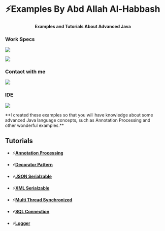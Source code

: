 
<h1 align="center">⚡Examples By Abd Allah Al-Habbash</h3>
<h4 align="center">  Examples and Tutorials About Advanced Java</h4>


<h3 align="left">Work Specs</h3>
<a href ="" target ="_blank"><img src ="https://img.shields.io/badge/NVIDIA-GTX1650-76B900?style=for-the-badge&logo=nvidia&logoColor=white"></a>

<a href ="" target ="_blank"><img src ="https://img.shields.io/badge/Windows-MSI_GF63-0078D6?style=for-the-badge&logo=windows&logoColor=white"></a>
<h3 align="left">Contact with me</h3>
<a href ="" target ="_blank"><img src ="https://img.shields.io/badge/Gmail-D14836?style=for-the-badge&logo=gmail&logoColor=white"></a>
<h3 align="left">IDE</h3>
<a href ="https://www.jetbrains.com/idea/features/" target ="_blank"><img src ="https://img.shields.io/badge/IntelliJ_IDEA-000000.svg?style=for-the-badge&logo=intellij-idea&logoColor=white"></a>

<p></p>
**I created these examples so that you will have knowledge about some advanced Java language concepts, such as Annotation Processing and other wonderful examples.**

<h2 align="left">Tutorials</h2>

- ⚡<a href ="https://github.com/AboodHabbashX/Tutorial/tree/main/AnnotationProcessingExamples/com/Abood">**Annotation Processing**</a>

- ⚡<a href ="https://github.com/AboodHabbashX/Tutorial/tree/main/DecoratorPattern">**Decorator Pattern**</a>
 
- ⚡<a href ="https://github.com/AboodHabbashX/Tutorial/tree/main/JSONSerialzable/com/Abood">**JSON Serialzable**</a>
  
- ⚡<a href ="https://github.com/AboodHabbashX/Tutorial/tree/main/XMLSerialzable/com/Abood">**XML Serialzable**</a>
  
- ⚡<a href ="https://github.com/AboodHabbashX/Tutorial/tree/main/MultiThreads%20Synchronized/com/Abood">**Multi Thread Synchronized**</a>

- ⚡<a href ="https://github.com/AboodHabbashX/Tutorial/tree/main/SQLConnection/com/Abood">**SQL Connection**</a>

- ⚡<a href ="https://github.com/AboodHabbashX/Tutorial/tree/main/Logger/com/Abood">**Logger**</a>








